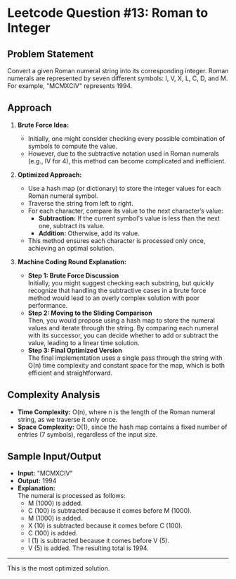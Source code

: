 # Leetcode Question #13: Roman to Integer

## Problem Statement

Convert a given Roman numeral string into its corresponding integer. Roman numerals are represented by seven different symbols: I, V, X, L, C, D, and M. For example, "MCMXCIV" represents 1994.

## Approach

1. **Brute Force Idea:**

   - Initially, one might consider checking every possible combination of symbols to compute the value.
   - However, due to the subtractive notation used in Roman numerals (e.g., IV for 4), this method can become complicated and inefficient.

2. **Optimized Approach:**

   - Use a hash map (or dictionary) to store the integer values for each Roman numeral symbol.
   - Traverse the string from left to right.
   - For each character, compare its value to the next character’s value:
     - **Subtraction:** If the current symbol's value is less than the next one, subtract its value.
     - **Addition:** Otherwise, add its value.
   - This method ensures each character is processed only once, achieving an optimal solution.

3. **Machine Coding Round Explanation:**
   - **Step 1: Brute Force Discussion**  
     Initially, you might suggest checking each substring, but quickly recognize that handling the subtractive cases in a brute force method would lead to an overly complex solution with poor performance.
   - **Step 2: Moving to the Sliding Comparison**  
     Then, you would propose using a hash map to store the numeral values and iterate through the string. By comparing each numeral with its successor, you can decide whether to add or subtract the value, leading to a linear time solution.
   - **Step 3: Final Optimized Version**  
     The final implementation uses a single pass through the string with O(n) time complexity and constant space for the map, which is both efficient and straightforward.

## Complexity Analysis

- **Time Complexity:** O(n), where n is the length of the Roman numeral string, as we traverse it only once.
- **Space Complexity:** O(1), since the hash map contains a fixed number of entries (7 symbols), regardless of the input size.

## Sample Input/Output

- **Input:** "MCMXCIV"
- **Output:** 1994
- **Explanation:**  
  The numeral is processed as follows:
  - M (1000) is added.
  - C (100) is subtracted because it comes before M (1000).
  - M (1000) is added.
  - X (10) is subtracted because it comes before C (100).
  - C (100) is added.
  - I (1) is subtracted because it comes before V (5).
  - V (5) is added.
    The resulting total is 1994.

---

This is the most optimized solution.
